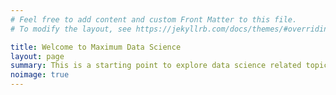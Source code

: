 ```yaml
---
# Feel free to add content and custom Front Matter to this file.
# To modify the layout, see https://jekyllrb.com/docs/themes/#overriding-theme-defaults

title: Welcome to Maximum Data Science
layout: page
summary: This is a starting point to explore data science related topics on this website.
noimage: true
---
```

